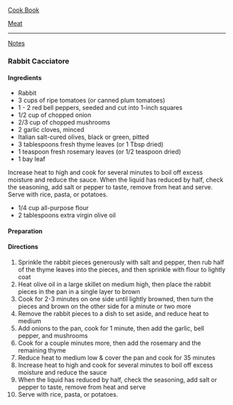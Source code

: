 [Cook Book](https://github.com/vmsmith/CookBook/blob/master/README.md)  

[Meat](https://github.com/vmsmith/CookBook/blob/master/meat.md)  

-----  

[Notes](https://github.com/vmsmith/CookBook/blob/master/notes.md)  

### Rabbit Cacciatore  

#### Ingredients  

* Rabbit  
* 3 cups of ripe tomatoes (or canned plum tomatoes)  
* 1 - 2 red bell peppers, seeded and cut into 1-inch squares  
* 1/2 cup of chopped onion   
* 2/3 cup of chopped mushrooms   
* 2 garlic cloves, minced   
* Italian salt-cured olives, black or green, pitted   
* 3 tablespoons fresh thyme leaves (or 1 Tbsp dried)   
* 1 teaspoon fresh rosemary leaves (or 1/2 teaspoon dried)   
* 1 bay leaf   

Increase heat to high and cook for several minutes to boil off excess moisture and reduce the sauce.
When the liquid has reduced by half, check the seasoning, add salt or pepper to taste, remove from heat and serve.
Serve with rice, pasta, or potatoes.
* 1/4 cup all-purpose flour   
* 2 tablespoons extra virgin olive oil   

#### Preparation  


#### Directions  

1. Sprinkle the rabbit pieces generously with salt and pepper, then rub half of the thyme leaves into the pieces, and then sprinkle with flour to lightly coat    
2. Heat olive oil in a large skillet on medium high, then place the rabbit pieces in the pan in a single layer to brown  
3. Cook for 2-3 minutes on one side until lightly browned, then turn the pieces and brown on the other side for a minute or two more   
4. Remove the rabbit pieces to a dish to set aside, and reduce heat to medium  
5. Add onions to the pan, cook for 1 minute, then add the garlic, bell pepper, and mushrooms  
6. Cook for a couple minutes more, then add the rosemary and the remaining thyme  
7. Reduce heat to medium low & cover the pan and cook for 35 minutes  
8. Increase heat to high and cook for several minutes to boil off excess moisture and reduce the sauce  
9. When the liquid has reduced by half, check the seasoning, add salt or pepper to taste, remove from heat and serve  
10. Serve with rice, pasta, or potatoes.

